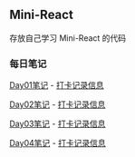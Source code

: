 ##  Mini-React

 存放自己学习 Mini-React 的代码

 ### 每日笔记
 [Day01笔记](./Day01/README.md) -  [打卡记录信息](./Day01/dk.md)
 
 [Day02笔记](./Day02/README.md) -  [打卡记录信息](./Day02/dk.md)

 [Day03笔记](./Day03/README.md) -  [打卡记录信息](./Day03/dk.md)
 
 [Day04笔记](./Day04/README.md) -  [打卡记录信息](./Day04/dk.md)